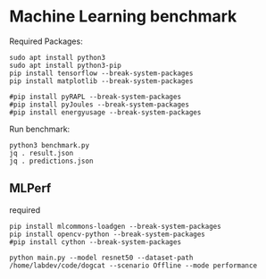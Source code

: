 # Machine Learning benchmark

Required Packages:
```
sudo apt install python3
sudo apt install python3-pip
pip install tensorflow --break-system-packages
pip install matplotlib --break-system-packages

#pip install pyRAPL --break-system-packages
#pip install pyJoules --break-system-packages
#pip install energyusage --break-system-packages
```

Run benchmark:
```
python3 benchmark.py
jq . result.json
jq . predictions.json
```

## MLPerf

required
```
pip install mlcommons-loadgen --break-system-packages
pip install opencv-python --break-system-packages
#pip install cython --break-system-packages
```


```
python main.py --model resnet50 --dataset-path /home/labdev/code/dogcat --scenario Offline --mode performance
```